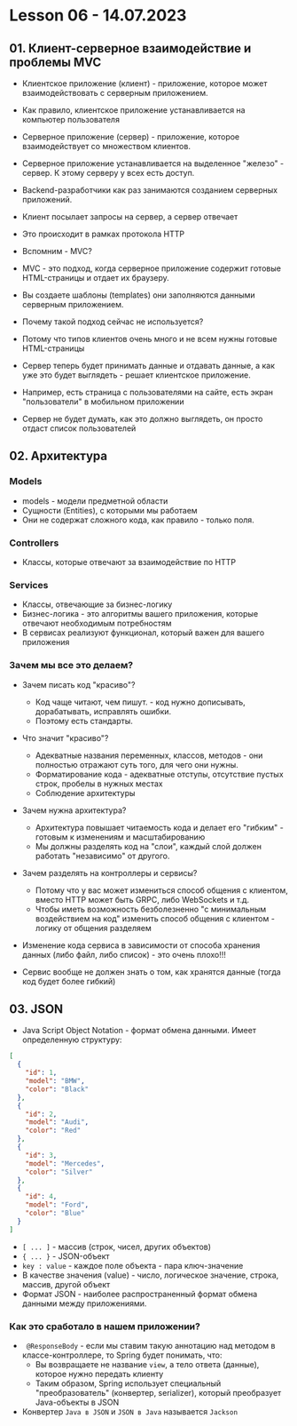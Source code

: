 # Lesson 06 - 14.07.2023

## 01. Клиент-серверное взаимодействие и проблемы MVC

* Клиентское приложение (клиент) - приложение, которое может взаимодействовать с серверным приложением.
* Как правило, клиентское приложение устанавливается на компьютер пользователя

* Серверное приложение (сервер) - приложение, которое взаимодействует со множеством клиентов.
* Серверное приложение устанавливается на выделенное "железо" - сервер. К этому серверу у всех есть доступ.
* Backend-разработчики как раз занимаются созданием серверных приложений.

* Клиент посылает запросы на сервер, а сервер отвечает
* Это происходит в рамках протокола HTTP

* Вспомним - MVC?
* MVC - это подход, когда серверное приложение содержит готовые HTML-страницы и отдает их браузеру.
* Вы создаете шаблоны (templates) они заполняются данными серверным приложением.
* Почему такой подход сейчас не используется?
* Потому что типов клиентов очень много и не всем нужны готовые HTML-страницы
* Сервер теперь будет принимать данные и отдавать данные, а как уже это будет выглядеть - решает клиентское приложение.
* Например, есть страница с пользователями на сайте, есть экран "пользователи" в мобильном приложении
* Сервер не будет думать, как это должно выглядеть, он просто отдаст список пользователей

## 02. Архитектура

### Models

* models - модели предметной области
* Сущности (Entities), с которыми мы работаем
* Они не содержат сложного кода, как правило - только поля.

### Controllers

* Классы, которые отвечают за взаимодействие по HTTP

### Services

* Классы, отвечающие за бизнес-логику
* Бизнес-логика - это алгоритмы вашего приложения, которые отвечают необходимым потребностям
* В сервисах реализуют функционал, который важен для вашего приложения


### Зачем мы все это делаем?

* Зачем писать код "красиво"?
  * Код чаще читают, чем пишут. - код нужно дописывать, дорабатывать, исправлять ошибки.
  * Поэтому есть стандарты.

* Что значит "красиво"?
  * Адекватные названия переменных, классов, методов - они полностью отражают суть того, для чего они нужны.
  * Форматирование кода - адекватные отступы, отсутствие пустых строк, пробелы в нужных местах
  * Соблюдение архитектуры

* Зачем нужна архитектура?
  * Архитектура повышает читаемость кода и делает его "гибким" - готовым к изменениям и масштабированию
  * Мы должны разделять код на "слои", каждый слой должен работать "независимо" от другого.

* Зачем разделять на контроллеры и сервисы?
  * Потому что у вас может измениться способ общения с клиентом, вместо HTTP может быть GRPC, либо WebSockets и т.д.
  * Чтобы иметь возможность безболезненно "с минимальным воздействием на код" изменить способ общения с клиентом - логику от общения разделяем

* Изменение кода сервиса в зависимости от способа хранения данных (либо файл, либо список) - это очень плохо!!!
* Сервис вообще не должен знать о том, как хранятся данные (тогда код будет более гибкий)

## 03. JSON

* Java Script Object Notation - формат обмена данными. Имеет определенную структуру:

```json
[
  {
    "id": 1,
    "model": "BMW",
    "color": "Black"
  },
  {
    "id": 2,
    "model": "Audi",
    "color": "Red"
  },
  {
    "id": 3,
    "model": "Mercedes",
    "color": "Silver"
  },
  {
    "id": 4,
    "model": "Ford",
    "color": "Blue"
  }
]
```

* `[ ... ]` - массив (строк, чисел, других объектов)
* `{ ... }` - JSON-объект
* `key : value` - каждое поле объекта - пара ключ-значение
* В качестве значения (value) - число, логическое значение, строка, массив, другой объект 
* Формат JSON - наиболее распространенный формат обмена данными между приложениями. 

### Как это сработало в нашем приложении?

* ` @ResponseBody` - если мы ставим такую аннотацию над методом в классе-контроллере, то Spring будет понимать, что:
  * Вы возвращаете не название `view`, а тело ответа (данные), которое нужно передать клиенту
  * Таким образом, Spring использует специальный "преобразователь" (конвертер, serializer), который преобразует Java-объекты в JSON
* Конвертер `Java в JSON` и `JSON в Java` называется `Jackson`